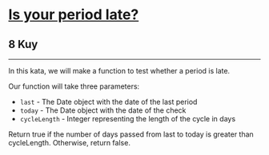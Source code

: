 <h1><a href="https://www.codewars.com/kata/578a8a01e9fd1549e50001f1">Is your period late?</a></h1>
<h2>8 Kuy</h2>
<hr>

<p>In this kata, we will make a function to test whether a period is late.</p>
<p>Our function will take three parameters:</p>
<ul>
<li><code>last</code> - The Date object with the date of the last period</li>
<li><code>today</code> - The Date object with the date of the check</li>
<li><code>cycleLength</code> - Integer representing the length of the cycle in days</li>
</ul>

<p>Return true if the number of days passed from last to today is greater than cycleLength. Otherwise, return false.</p>